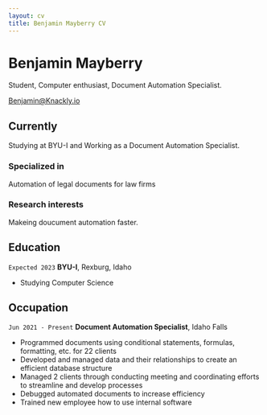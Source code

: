 ```yaml
---
layout: cv
title: Benjamin Mayberry CV
---
```

# Benjamin Mayberry
Student, Computer enthusiast, Document Automation Specialist.

<div id="webaddress">
<a href="Benjamin@Knackly.io">Benjamin@Knackly.io</a>

</div>


## Currently

Studying at BYU-I and Working as a Document Automation Specialist.

### Specialized in

Automation of legal documents for law firms


### Research interests

Makeing doucument automation faster.


## Education

`Expected 2023`
__BYU-I__, Rexburg, Idaho

- Studying Computer Science


## Occupation

`Jun 2021 - Present`
__Document Automation Specialist__, Idaho Falls

- Programmed documents using conditional statements, formulas, formatting, etc. for 22 clients
- Developed and managed data and their relationships to create an efficient database structure
- Managed 2 clients through conducting meeting and coordinating efforts to streamline and develop processes
- Debugged automated documents to increase efficiency
- Trained new employee how to use internal software




<!-- ### Footer

Last updated: July 2022 -->


